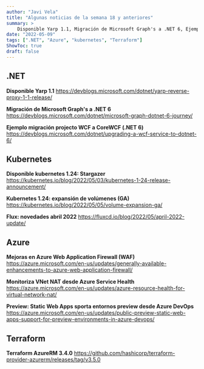 ```yaml
---
author: "Javi Vela"
title: "Algunas noticias de la semana 18 y anteriores"
summary: >
    Disponible Yarp 1.1, Migración de Microsoft Graph's a .NET 6, Ejemplo migración projecto WCF a CoreWCF (.NET 6), Disponible kubernetes 1.24: Stargazer, Kubernetes 1.24: expansión de volúmenes (GA), Flux: novedades abril 2022, Mejoras en Azure Web Application Firewall (WAF), Monitoriza VNet NAT desde Azure Service Health, Preview: Static Web Apps sporta entornos preview desde Azure DevOps, Terraform AzureRM 3.4.0
date: "2022-05-09"
tags: [".NET", "Azure", "kubernetes", "Terraform"]
ShowToc: true
draft: false
---
```

## .NET
**Disponible Yarp 1.1**
https://devblogs.microsoft.com/dotnet/yarp-reverse-proxy-1-1-release/
<br/>
<!-- #dotnet #networking #yarp #reverseproxy -->

**Migración de Microsoft Graph's a .NET 6**
https://devblogs.microsoft.com/dotnet/microsoft-graph-dotnet-6-journey/
<br/>
<!-- #dotnet #microsoft #graph #dotnet6 -->

**Ejemplo migración projecto WCF a CoreWCF (.NET 6)**
https://devblogs.microsoft.com/dotnet/upgrading-a-wcf-service-to-dotnet-6/
<br/>
<!-- #dotnet #wcf #corewcf -->

## Kubernetes
**Disponible kubernetes 1.24: Stargazer**
https://kubernetes.io/blog/2022/05/03/kubernetes-1-24-release-announcement/
<br/>
<!-- #kubernetes #k8s #release #1.24 -->

**Kubernetes 1.24: expansión de volúmenes (GA)**
https://kubernetes.io/blog/2022/05/05/volume-expansion-ga/
<br/>
<!-- #kubernetes #k8s #release #volumen #expansion -->

**Flux: novedades abril 2022**
https://fluxcd.io/blog/2022/05/april-2022-update/
<br/>
<!-- #kubernetes #k8s #flux #gitops -->

## Azure
**Mejoras en Azure Web Application Firewall (WAF)**
https://azure.microsoft.com/en-us/updates/generally-available-enhancements-to-azure-web-application-firewall/
<br/>
<!-- #azure #waf #firewall #security -->

**Monitoriza VNet NAT desde Azure Service Health**
https://azure.microsoft.com/en-us/updates/azure-resource-health-for-virtual-network-nat/
<br/>
<!-- #azure #vnet #nat #monitor -->

**Preview: Static Web Apps sporta entornos preview desde Azure DevOps**
https://azure.microsoft.com/en-us/updates/public-preview-static-web-apps-support-for-preview-environments-in-azure-devops/
<br/>
<!-- #azure #azdevops #preview #staticwebapps #environments -->

## Terraform
**Terraform AzureRM 3.4.0**
https://github.com/hashicorp/terraform-provider-azurerm/releases/tag/v3.5.0
<br/>
<!-- #terraform #azure #release -->